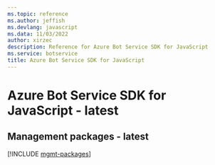 ```yaml
---
ms.topic: reference
ms.author: jeffish
ms.devlang: javascript
ms.data: 11/03/2022
author: xirzec
description: Reference for Azure Bot Service SDK for JavaScript
ms.service: botservice
title: Azure Bot Service SDK for JavaScript
---
```

# Azure Bot Service SDK for JavaScript - latest

## Management packages - latest
[!INCLUDE [mgmt-packages](bot-service-mgmt-index.md)]